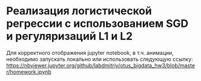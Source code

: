 # Реализация логистической регрессии с использованием SGD и регуляризаций L1 и L2

Для корректного отображения jupyter notebook, в т.ч. анимации, необходимо запускать локально или использовать следующую ссылку:  
https://nbviewer.jupyter.org/github/labdmitriy/otus_bigdata_hw3/blob/master/homework.ipynb
